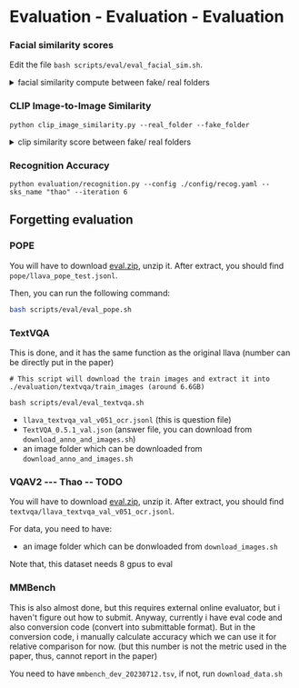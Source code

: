 # Evaluation - Evaluation - Evaluation

### Facial similarity scores

Edit the file `bash scripts/eval/eval_facial_sim.sh`.

<details>
<summary> facial similarity compute between fake/ real folders</summary>

```
#!/bin/bash
cd ../evaluation/

EXP_FOLDER="64-5000"
FAKE_FOLDER_BASE="/sensei-fs/users/thaon/code/generated_images"

# Define the real folder
REAL_FOLDER="/mnt/localssd/code/data/yollava-data/train/thao"

# Define an array of fake folders
FAKE_FOLDERS=(
    # Local and aligned folders
    # "/mnt/localssd/code/data/dathao_algined"
    # "/mnt/localssd/code/data/yollava-data/train/khanhvy"
    # "/mnt/localssd/code/data/yollava-data/train/thao/negative_example"
    # Generated image sets using FAKE_FOLDER_BASE
    "${FAKE_FOLDER_BASE}/${EXP_FOLDER}/1000"
    "${FAKE_FOLDER_BASE}/${EXP_FOLDER}/2000"
    "${FAKE_FOLDER_BASE}/${EXP_FOLDER}/3000"
    "${FAKE_FOLDER_BASE}/${EXP_FOLDER}/4000"
    "${FAKE_FOLDER_BASE}/${EXP_FOLDER}/4050"
    "${FAKE_FOLDER_BASE}/${EXP_FOLDER}/4100"
    "${FAKE_FOLDER_BASE}/${EXP_FOLDER}/4150"
    "${FAKE_FOLDER_BASE}/${EXP_FOLDER}/4200"
)

# Loop through each fake folder and run the Python evaluation script
for FAKE_FOLDER in "${FAKE_FOLDERS[@]}"
do
    echo "Running evaluation with fake folder: $FAKE_FOLDER"
    python insightface_verify.py --real_folder "$REAL_FOLDER" --fake_folder "$FAKE_FOLDER"
done

echo "All evaluations completed!"

```
</details>

### CLIP Image-to-Image Similarity

```
python clip_image_similarity.py --real_folder --fake_folder
```

<details>
<summary> clip similarity score between fake/ real folders</summary>

```
#!/bin/bash
cd ../evaluation/

EXP_FOLDER="64-5000"
FAKE_FOLDER_BASE="/sensei-fs/users/thaon/code/generated_images"

# Define the real folder
REAL_FOLDER="/mnt/localssd/code/data/yollava-data/train/thao"

# Define an array of fake folders
FAKE_FOLDERS=(
    # Local and aligned folders
    # "/mnt/localssd/code/data/dathao_algined"
    # "/mnt/localssd/code/data/yollava-data/train/khanhvy"
    # "/mnt/localssd/code/data/yollava-data/train/thao/negative_example"
    # Generated image sets using FAKE_FOLDER_BASE
    "${FAKE_FOLDER_BASE}/${EXP_FOLDER}/1000"
    "${FAKE_FOLDER_BASE}/${EXP_FOLDER}/2000"
    "${FAKE_FOLDER_BASE}/${EXP_FOLDER}/3000"
    "${FAKE_FOLDER_BASE}/${EXP_FOLDER}/4000"
    "${FAKE_FOLDER_BASE}/${EXP_FOLDER}/4050"
    "${FAKE_FOLDER_BASE}/${EXP_FOLDER}/4100"
    "${FAKE_FOLDER_BASE}/${EXP_FOLDER}/4150"
    "${FAKE_FOLDER_BASE}/${EXP_FOLDER}/4200"
)

# Loop through each fake folder and run the Python evaluation script
for FAKE_FOLDER in "${FAKE_FOLDERS[@]}"
do
    echo "Running evaluation with fake folder: $FAKE_FOLDER"
    python clip_image_similarity.py --real_folder "$REAL_FOLDER" --fake_folder "$FAKE_FOLDER"
done

echo "All evaluations completed!"

```
</details>

### Recognition Accuracy

```
python evaluation/recognition.py --config ./config/recog.yaml --sks_name "thao" --iteration 6
```

## Forgetting evaluation

### POPE

You will have to download [eval.zip](https://drive.google.com/file/d/1atZSBBrAX54yYpxtVVW33zFvcnaHeFPy/view), unzip it.
After extract, you should find `pope/llava_pope_test.jsonl`.

Then, you can run the following command:

```bash
bash scripts/eval/eval_pope.sh
```

### TextVQA

This is done, and it has the same function as the original llava (number can be directly put in the paper)

```
# This script will download the train images and extract it into ./evaluation/textvqa/train_images (around 6.6GB)

bash scripts/eval/eval_textvqa.sh
```

- `llava_textvqa_val_v051_ocr.jsonl` (this is question file)
- `TextVQA_0.5.1_val.json` (answer file, you can download from `download_anno_and_images.sh`)
- an image folder which can be downloaded from `download_anno_and_images.sh`


### VQAV2 --- Thao -- TODO


You will have to download [eval.zip](https://drive.google.com/file/d/1atZSBBrAX54yYpxtVVW33zFvcnaHeFPy/view), unzip it.
After extract, you should find `textvqa/llava_textvqa_val_v051_ocr.jsonl`.

For data, you need to have:
- an image folder which can be donwloaded from `download_images.sh`

Note that, this dataset needs 8 gpus to eval

### MMBench

This is also almost done, but this requires external online evaluator, but i haven't figure out how to submit. 
Anyway, currently i have eval code and also conversion code (convert into submittable format). But in the conversion code, i manually calculate accuracy which we can use it for relative comparison for now. (but this number is not the metric used in the paper, thus, cannot report in the paper) 

You need to have `mmbench_dev_20230712.tsv`, if not, run `download_data.sh`


